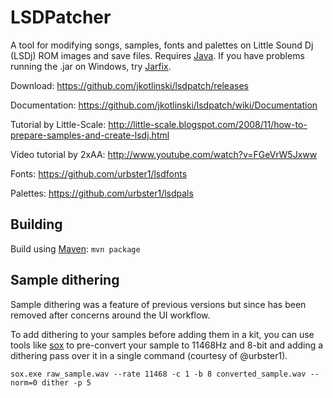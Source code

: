 # LSDPatcher

A tool for modifying songs, samples, fonts and palettes on Little Sound Dj (LSDj) ROM images and save files. Requires [Java](http://www.java.com/). If you have problems running the .jar on Windows, try [Jarfix](http://johann.loefflmann.net/en/software/jarfix/index.html).

Download: https://github.com/jkotlinski/lsdpatch/releases

Documentation: https://github.com/jkotlinski/lsdpatch/wiki/Documentation

Tutorial by Little-Scale: http://little-scale.blogspot.com/2008/11/how-to-prepare-samples-and-create-lsdj.html

Video tutorial by 2xAA: http://www.youtube.com/watch?v=FGeVrW5Jxww

Fonts: https://github.com/urbster1/lsdfonts

Palettes: https://github.com/urbster1/lsdpals

## Building

Build using [Maven](https://maven.apache.org/): `mvn package`

## Sample dithering

Sample dithering was a feature of previous versions but since has been removed after concerns around the UI workflow.

To add dithering to your samples before adding them in a kit, you can use tools like [sox] to pre-convert your sample to
11468Hz and 8-bit and adding a dithering pass over it in a single command (courtesy of @urbster1).

```shell
sox.exe raw_sample.wav --rate 11468 -c 1 -b 8 converted_sample.wav --norm=0 dither -p 5
```

[sox]: http://sox.sourceforge.net/